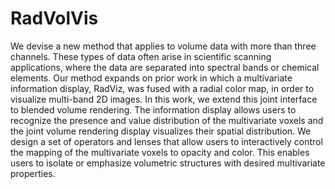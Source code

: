 # RadVolVis
We devise a new method that applies to volume data with more than three channels. These types of data often arise in scientific scanning applications, where the data are separated into spectral bands or chemical elements. Our method expands on prior work in which a multivariate information display, RadViz, was fused with a radial color map, in order to visualize multi-band 2D images. In this work, we extend this joint interface to blended volume rendering. The information display allows users to recognize the presence and value distribution of the multivariate voxels and the joint volume rendering display visualizes their spatial distribution. We design a set of operators and lenses that allow users to interactively control the mapping of the multivariate voxels to opacity and color. This enables users to isolate or emphasize volumetric structures with desired multivariate properties. 
